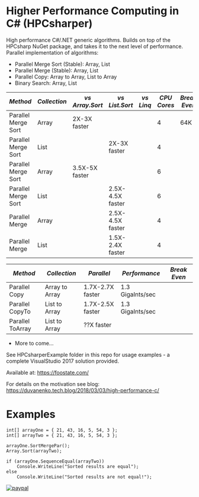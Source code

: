 # Higher Performance Computing in C# (HPCsharper)

High performance C#/.NET generic algorithms. Builds on top of the HPCsharp NuGet package, and takes it to the next level of performance.
Parallel implementation of algorithms:
- Parallel Merge Sort (Stable): Array, List
- Parallel Merge (Stable): Array, List
- Parallel Copy: Array to Array, List to Array
- Binary Search: Array, List

*Method*|*Collection*|*vs Array.Sort*|*vs List.Sort*|*vs Linq*|*CPU Cores*|*Break Even*
--- | --- | --- | --- | --- | --- | ---
Parallel Merge Sort|Array|2X-3X faster|||4|64K
Parallel Merge Sort|List||2X-3X faster||4|
Parallel Merge Sort|Array|3.5X-5X faster|||6|
Parallel Merge Sort|List||2.5X-4.5X faster||6|
Parallel Merge|Array||2.5X-4.5X faster||4|
Parallel Merge|List||1.5X-2.4X faster||4|

*Method*|*Collection*|*Parallel*|*Performance*|*Break Even*
--- | --- | --- | --- | ---
Parallel Copy|Array to Array|1.7X-2.7X faster|1.3 GigaInts/sec|
Parallel CopyTo|List to Array|1.7X-2.5X faster|1.3 GigaInts/sec|
Parallel ToArray|List to Array|??X faster||

- More to come...

See HPCsharperExample folder in this repo for usage examples - a complete VisualStudio 2017 solution provided.

Available at:
https://foostate.com/

For details on the motivation see blog:
https://duvanenko.tech.blog/2018/03/03/high-performance-c/

# Examples

	int[] arrayOne = { 21, 43, 16, 5, 54, 3 };
	int[] arrayTwo = { 21, 43, 16, 5, 54, 3 };

	arrayOne.SortMergePar();
	Array.Sort(arrayTwo);

	if (arrayOne.SequenceEqual(arrayTwo))
		Console.WriteLine("Sorted results are equal");
	else
		Console.WriteLine("Sorted results are not equal!");





[![paypal](https://www.paypalobjects.com/en_US/i/btn/btn_donateCC_LG.gif)](https://www.paypal.com/cgi-bin/webscr?cmd=_s-xclick&hosted_button_id=LDD8L7UPAC7QL)
